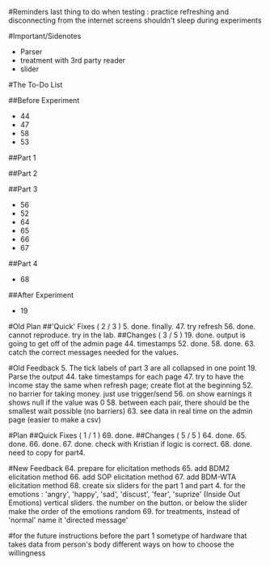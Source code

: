 <!---
	2015 October 13 Tuesday
	Next Meeting : 2015 October 15, Thursday @ 11
-->

#Reminders
last thing to do when testing : practice refreshing and disconnecting
from the internet
screens shouldn't sleep during experiments

#Important/Sidenotes
* Parser
* treatment with 3rd party reader
* slider

#The To-Do List

##Before Experiment
* 44
* 47
* 58
* 53

##Part 1

##Part 2

##Part 3
* 56
* 52
* 64
* 65
* 66
* 67

##Part 4
* 68

##After Experiment
* 19

#Old Plan
##'Quick' Fixes ( 2 / 3 )
5. done. finally.
47. try refresh
56. done. cannot reproduce. try in the lab.
##Changes ( 3 / 5 )
19. done. output is going to get off of the admin page
44. timestamps
52. done.
58. done.
63. catch the correct messages needed for the values.

#Old Feedback
5. The tick labels of part 3 are all collapsed in one point
19. Parse the output
44. take timestamps for each page
47. try to have the income stay the same when refresh page; create flot
	at the beginning
52. no barrier for taking money. just use trigger/send
56. on show earnings it shows null if the value was 0
58. between each pair, there should be the smallest wait possible (no
	barriers)
63. see data in real time on the admin page (easier to make a csv)

#Plan
##Quick Fixes ( 1 / 1 )
69. done.
##Changes ( 5 / 5 )
64. done.
65. done.
66. done.
67. done. check with Kristian if logic is correct.
68. done. need to copy for part4.

#New Feedback
64. prepare for elicitation methods
65. add BDM2 elicitation method
66. add SOP elicitation method
67. add BDM-WTA elicitation method
68. create six sliders for the part 1 and part 4. for the emotions :
	'angry', 'happy', 'sad', 'discust', 'fear', 'suprize' (Inside Out
	Emotions)
	vertical sliders. the number on the button. or below the slider
	make the order of the emotions random
69. for treatments, instead of 'normal' name it 'directed message'

#for the future
instructions before the part 1
sometype of hardware that takes data from person's body
different ways on how to choose the willingness

